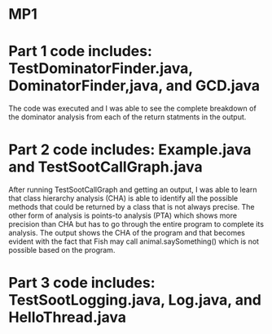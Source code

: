 # MP1
# Part 1 code includes: TestDominatorFinder.java, DominatorFinder,java, and GCD.java
The code was executed and I was able to see the complete breakdown of the dominator analysis from each of the return statments in the output.

# Part 2 code includes: Example.java and TestSootCallGraph.java
After running TestSootCallGraph and getting an output, I was able to learn that class hierarchy analysis (CHA) is able to identify all the possible methods that could be returned by a class that is not always precise. The other form of analysis is points-to analysis (PTA) which shows more precision than CHA but has to go through the entire program to complete its analysis. The output shows the CHA of the program and that becomes evident with the fact that Fish may call animal.saySomething() which is not possible based on the program.

# Part 3 code includes: TestSootLogging.java, Log.java, and HelloThread.java

